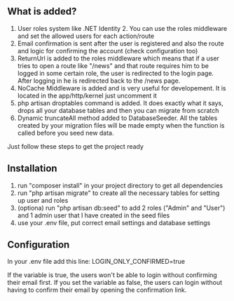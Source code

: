 What is added?
--------------------------------
  1. User roles system like .NET Identity 2. You can use the roles middleware and set the allowed users for each action/route
  2. Email confirmation is sent after the user is registered and also the route and logic for confirming the account (check configuration too)
  3. ReturnUrl is added to the roles middleware which means that if a user tries to open a route like "/news" and that route requires him to be logged in some certain role, the user is redirected to the login page. After logging in he is redirected back to the /news page.
  4. NoCache Middleware is added and is very useful for developement. It is located in the app/http/kernel just uncomment it
  5. php artisan droptables command is added. It does exactly what it says, drops all your database tables and then you can migrate from scratch
  6. Dynamic truncateAll method added to DatabaseSeeder. All the tables created by your migration files will be made empty when the function is called before you seed new data.
    
Just follow these steps to get the project ready

Installation
--------------------------------
1. run "composer install" in your project directory to get all dependencies
2. run "php artisan migrate" to create all the necessary tables for setting up user and roles
3. (optiona) run "php artisan db:seed" to add 2 roles ("Admin" and "User") and 1 admin user that I have created in the seed files
4. use your .env file, put correct email settings and database settings

Configuration
--------------------------------

In your .env file add this line:
LOGIN_ONLY_CONFIRMED=true

If the variable is true, the users won't be able to login without confirming their email first.
If you set the variable as false, the users can login without having to confirm their email by opening the confirmation link.
